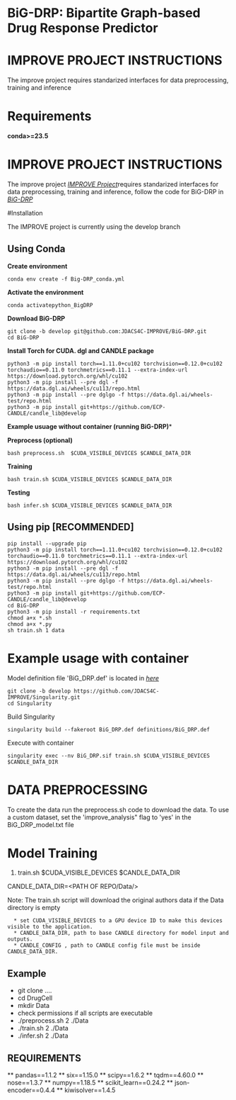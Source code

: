 # BiG-DRP: Bipartite Graph-based Drug Response Predictor


# IMPROVE PROJECT INSTRUCTIONS

The improve project requires standarized interfaces for data preprocessing, training and inference


# Requirements

**conda>=23.5**

# IMPROVE PROJECT INSTRUCTIONS

The improve project [_IMPROVE Project_](https://github.com/JDACS4C-IMPROVE)requires standarized interfaces for data preprocessing, training and inference, follow the code for BiG-DRP in [_BiG-DRP_](git@github.com:JDACS4C-IMPROVE/BiG-DRP.git)

#Installation

The IMPROVE project is currently using the develop branch


## Using Conda

**Create environment**

```
conda env create -f Big-DRP_conda.yml
```

**Activate the environment**

```
conda activatepython_BigDRP
```

**Download BiG-DRP**

```
git clone -b develop git@github.com:JDACS4C-IMPROVE/BiG-DRP.git
cd BiG-DRP
```

**Install Torch for CUDA. dgl and CANDLE package**

```
python3 -m pip install torch==1.11.0+cu102 torchvision==0.12.0+cu102 torchaudio==0.11.0 torchmetrics==0.11.1 --extra-index-url https://download.pytorch.org/whl/cu102
python3 -m pip install --pre dgl -f https://data.dgl.ai/wheels/cu113/repo.html
python3 -m pip install --pre dglgo -f https://data.dgl.ai/wheels-test/repo.html
python3 -m pip install git+https://github.com/ECP-CANDLE/candle_lib@develop

```

**Example usuage without container (running BiG-DRP)***

**Preprocess (optional)**

```
bash preprocess.sh  $CUDA_VISIBLE_DEVICES $CANDLE_DATA_DIR
```

**Training**
```
bash train.sh $CUDA_VISIBLE_DEVICES $CANDLE_DATA_DIR

```

**Testing**
```
bash infer.sh $CUDA_VISIBLE_DEVICES $CANDLE_DATA_DIR
```


## Using pip [RECOMMENDED]

```
pip install --upgrade pip
python3 -m pip install torch==1.11.0+cu102 torchvision==0.12.0+cu102 torchaudio==0.11.0 torchmetrics==0.11.1 --extra-index-url https://download.pytorch.org/whl/cu102
python3 -m pip install --pre dgl -f https://data.dgl.ai/wheels/cu113/repo.html
python3 -m pip install --pre dglgo -f https://data.dgl.ai/wheels-test/repo.html
python3 -m pip install git+https://github.com/ECP-CANDLE/candle_lib@develop
cd BiG-DRP
python3 -m pip install -r requirements.txt
chmod a+x *.sh
chmod a+x *.py
sh train.sh 1 data
```

# Example usage with container

Model definition file 'BiG_DRP.def' is located in [_here_](https://github.com/JDACS4C-IMPROVE/Singularity/tree/develop/definitions)

```
git clone -b develop https://github.com/JDACS4C-IMPROVE/Singularity.git
cd Singularity
```

Build Singularity

```
singularity build --fakeroot BiG_DRP.def definitions/BiG_DRP.def
```

Execute with container

```
singularity exec --nv BiG_DRP.sif train.sh $CUDA_VISIBLE_DEVICES $CANDLE_DATA_DIR
```



# DATA PREPROCESSING

To create the data run the preprocess.sh code to download the data. To use a custom dataset, set the 'improve_analysis" flag to 'yes' in the BiG_DRP_model.txt file

# Model Training

1. train.sh $CUDA_VISIBLE_DEVICES $CANDLE_DATA_DIR 

CANDLE_DATA_DIR=<PATH OF REPO/Data/>

Note: The train.sh script will download the original authors data if the Data directory is empty

      * set CUDA_VISIBLE_DEVICES to a GPU device ID to make this devices visible to the application.
      * CANDLE_DATA_DIR, path to base CANDLE directory for model input and outputs.
      * CANDLE_CONFIG , path to CANDLE config file must be inside CANDLE_DATA_DIR.

## Example

   * git clone ....
   * cd DrugCell
   * mkdir Data
   * check permissions if all scripts are executable
   * ./preprocess.sh 2 ./Data
   * ./train.sh 2 ./Data
   * ./infer.sh 2 ./Data


## REQUIREMENTS

** pandas==1.1.2
** six==1.15.0
** scipy==1.6.2
** tqdm==4.60.0
** nose==1.3.7
** numpy==1.18.5
** scikit_learn==0.24.2
** json-encoder==0.4.4
** kiwisolver==1.4.5